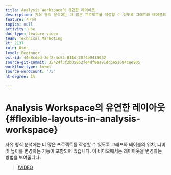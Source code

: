 ```yaml
---
title: Analysis Workspace의 유연한 레이아웃
description: 자유 형식 분석에는 더 많은 프로젝트를 작성할 수 있도록 그래프와 테이블의 위치, 너비 및 높이를 변경하는 기능이 포함되어 있습니다. 이 비디오에서는 레이아웃을 변경하는 방법을 보여줍니다.
feature: 시각화
topics: null
activity: use
doc-type: feature video
team: Technical Marketing
kt: 2137
role: User
level: Beginner
exl-id: 44e8cded-3ef8-4c55-811d-28f4e9415032
source-git-commit: 32424f3f2b05952fe4df9ea91dcbe51684cee905
workflow-type: tm+mt
source-wordcount: '75'
ht-degree: 1%

---
```


# Analysis Workspace의 유연한 레이아웃 {#flexible-layouts-in-analysis-workspace}

 자유 형식 분석에는 더 많은 프로젝트를 작성할 수 있도록 그래프와 테이블의 위치, 너비 및 높이를 변경하는 기능이 포함되어 있습니다. 이 비디오에서는 레이아웃을 변경하는 방법을 보여줍니다.

>[!VIDEO](https://video.tv.adobe.com/v/24706/?quality=12)
